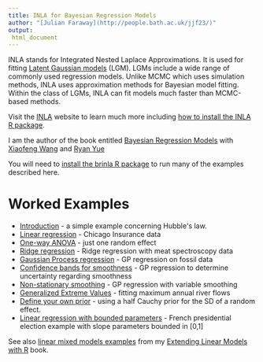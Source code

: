 ```yaml
---
title: INLA for Bayesian Regression Models
author: "[Julian Faraway](http://people.bath.ac.uk/jjf23/)"
output:
 html_document
---
```


INLA stands for Integrated Nested Laplace Approximations. It is used for fitting 
[Latent Gaussian models](https://tgmstat.wordpress.com/2013/10/16/latent-gaussian-models-inla/) (LGM). 
LGMs include a wide range of commonly
used regression models. Unlike MCMC which uses simulation methods, INLA
uses approximation methods for Bayesian model fitting. Within the class
of LGMs, INLA can fit models much faster than MCMC-based methods.

Visit the  [INLA](http://www.r-inla.org) website to learn much more including
[how to install the INLA R package](http://www.r-inla.org/download).

I am the author of the book entitled [Bayesian Regression Models](http://julianfaraway.github.io/brinla/) with
[Xiaofeng Wang](https://filer.case.edu/xxw17/) and [Ryan Yue](http://zicklin.baruch.cuny.edu/faculty/profiles/yu-ryan-yue)

You will need to [install the brinla R package](https://github.com/julianfaraway/brinla) to run
many of the examples described here.

# Worked Examples

- [Introduction](intro.md) - a simple example concerning Hubble's law.
- [Linear regression](chicago.html) - Chicago Insurance data
- [One-way ANOVA](reeds.html) - just one random effect
- [Ridge regression](ridge.html) - Ridge regression with meat spectroscopy data
- [Gaussian Process regression](gpreg.html) - GP regression on fossil data
- [Confidence bands for smoothness](smoothband.html) - GP regression to determine uncertainty regarding smoothness
- [Non-stationary smoothing](nonstat.html) - GP regression with variable smoothing
- [Generalized Extreme Values](gev.html) - fitting maximum annual river flows
- [Define your own prior](prior.html) - using a half Cauchy prior for the SD of a random effect.
- [Linear regression with bounded parameters](frenchpres.html) - French presidential election example with slope parameters bounded in [0,1]

See also [linear mixed models examples](../inla/index.html) from my
[Extending Linear Models with R](http://people.bath.ac.uk/jjf23/ELM/index.html) book.

